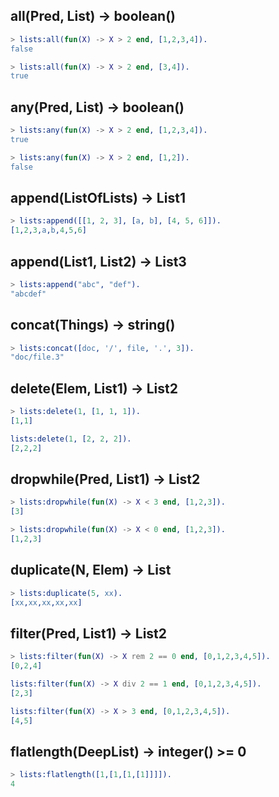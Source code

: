 ## all(Pred, List) -> boolean()

```erlang
> lists:all(fun(X) -> X > 2 end, [1,2,3,4]).
false

> lists:all(fun(X) -> X > 2 end, [3,4]).
true
```

## any(Pred, List) -> boolean()

```erlang
> lists:any(fun(X) -> X > 2 end, [1,2,3,4]).
true

> lists:any(fun(X) -> X > 2 end, [1,2]).
false
```

## append(ListOfLists) -> List1

```erlang
> lists:append([[1, 2, 3], [a, b], [4, 5, 6]]).
[1,2,3,a,b,4,5,6]
```

## append(List1, List2) -> List3

```erlang
> lists:append("abc", "def").
"abcdef"
```

## concat(Things) -> string()

```erlang
> lists:concat([doc, '/', file, '.', 3]).
"doc/file.3"
```

## delete(Elem, List1) -> List2

```erlang
> lists:delete(1, [1, 1, 1]).
[1,1]

lists:delete(1, [2, 2, 2]).
[2,2,2]
```

## dropwhile(Pred, List1) -> List2

```erlang
> lists:dropwhile(fun(X) -> X < 3 end, [1,2,3]).
[3]

> lists:dropwhile(fun(X) -> X < 0 end, [1,2,3]).
[1,2,3]
```

## duplicate(N, Elem) -> List

```erlang
> lists:duplicate(5, xx).
[xx,xx,xx,xx,xx]
```

## filter(Pred, List1) -> List2

```erlang
> lists:filter(fun(X) -> X rem 2 == 0 end, [0,1,2,3,4,5]).
[0,2,4]

lists:filter(fun(X) -> X div 2 == 1 end, [0,1,2,3,4,5]).
[2,3]

lists:filter(fun(X) -> X > 3 end, [0,1,2,3,4,5]).
[4,5]
```

## flatlength(DeepList) -> integer() >= 0

```erlang
> lists:flatlength([1,[1,[1,[1]]]]).
4
```
